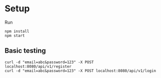 # Setup
Run
```
npm install
npm start
```
## Basic testing
```
curl -d "email=abc&password=123" -X POST localhost:8080/api/v1/register
curl -d "email=abc&password=123" -X POST localhost:8080/api/v1/login
```